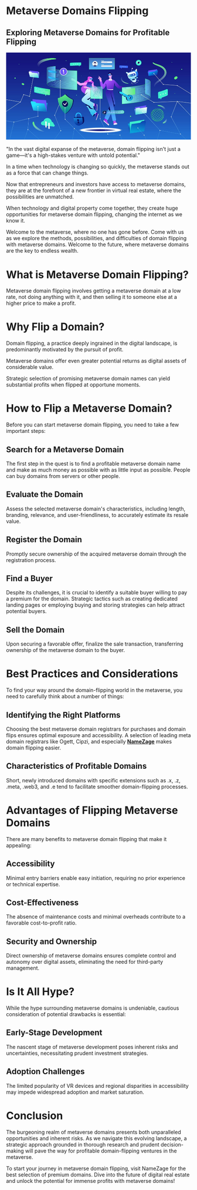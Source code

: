 # Metaverse Domains Flipping
## Exploring Metaverse Domains for Profitable Flipping
![Metaverse Domains Flipping](flat-people-vr-goggles-ai-robot-metaverse-solve-problem-data-privacy_88138-1611.jpg)

"In the vast digital expanse of the metaverse, domain flipping isn't just a game—it's a high-stakes venture with untold potential."

In a time when technology is changing so quickly, the metaverse stands out as a force that can change things. 

Now that entrepreneurs and investors have access to metaverse domains, they are at the forefront of a new frontier in virtual real estate, where the possibilities are unmatched. 

When technology and digital property come together, they create huge opportunities for metaverse domain flipping, changing the internet as we know it. 

Welcome to the metaverse, where no one has gone before. Come with us as we explore the methods, possibilities, and difficulties of domain flipping with metaverse domains. Welcome to the future, where metaverse domains are the key to endless wealth.

# What is Metaverse Domain Flipping?
Metaverse domain flipping involves getting a metaverse domain at a low rate, not doing anything with it, and then selling it to someone else at a higher price to make a profit.

# Why Flip a Domain?
Domain flipping, a practice deeply ingrained in the digital landscape, is predominantly motivated by the pursuit of profit. 

Metaverse domains offer even greater potential returns as digital assets of considerable value. 

Strategic selection of promising metaverse domain names can yield substantial profits when flipped at opportune moments.

# How to Flip a Metaverse Domain?
Before you can start metaverse domain flipping, you need to take a few important steps:

## Search for a Metaverse Domain
The first step in the quest is to find a profitable metaverse domain name and make as much money as possible with as little input as possible.
 People can buy domains from servers or other people.
 
## Evaluate the Domain
Assess the selected metaverse domain's characteristics, including length, branding, relevance, and user-friendliness, to accurately estimate its resale value.

## Register the Domain
Promptly secure ownership of the acquired metaverse domain through the registration process.

## Find a Buyer
Despite its challenges, it is crucial to identify a suitable buyer willing to pay a premium for the domain. Strategic tactics such as creating dedicated landing pages or employing buying and storing strategies can help attract potential buyers.

## Sell the Domain
Upon securing a favorable offer, finalize the sale transaction, transferring ownership of the metaverse domain to the buyer.

# Best Practices and Considerations
To find your way around the domain-flipping world in the metaverse, you need to carefully think about a number of things:

## Identifying the Right Platforms
Choosing the best metaverse domain registrars for purchases and domain flips ensures optimal exposure and accessibility. A selection of leading meta domain registrars like Ogett, Cipzi, and especially **[ NameZage](https://namezage.com/affliate/1kagpsd8ulgggcs)** makes domain flipping easier.

## Characteristics of Profitable Domains
Short, newly introduced domains with specific extensions such as .x, .z, .meta, .web3, and .e tend to facilitate smoother domain-flipping processes.

# Advantages of Flipping Metaverse Domains
There are many benefits to metaverse domain flipping that make it appealing:

## Accessibility
Minimal entry barriers enable easy initiation, requiring no prior experience or technical expertise.

## Cost-Effectiveness
The absence of maintenance costs and minimal overheads contribute to a favorable cost-to-profit ratio.

## Security and Ownership
Direct ownership of metaverse domains ensures complete control and autonomy over digital assets, eliminating the need for third-party management.

# Is It All Hype?
While the hype surrounding metaverse domains is undeniable, cautious consideration of potential drawbacks is essential:

## Early-Stage Development
The nascent stage of metaverse development poses inherent risks and uncertainties, necessitating prudent investment strategies.

## Adoption Challenges
The limited popularity of VR devices and regional disparities in accessibility may impede widespread adoption and market saturation.

# Conclusion
The burgeoning realm of metaverse domains presents both unparalleled opportunities and inherent risks. As we navigate this evolving landscape, a strategic approach grounded in thorough research and prudent decision-making will pave the way for profitable domain-flipping ventures in the metaverse.

To start your journey in metaverse domain flipping, visit NameZage for the best selection of premium domains. Dive into the future of digital real estate and unlock the potential for immense profits with metaverse domains!







